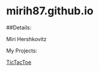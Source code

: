 # mirih87.github.io

##Details:

Miri Hershkovitz

My Projects:

[TicTacToe](https://mirih87.github.io/TicTacToe)
